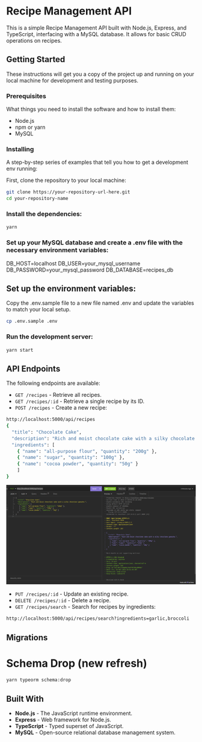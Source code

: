 # Recipe Management API

This is a simple Recipe Management API built with Node.js, Express, and TypeScript, interfacing with a MySQL database. It allows for basic CRUD operations on recipes.

## Getting Started

These instructions will get you a copy of the project up and running on your local machine for development and testing purposes.

### Prerequisites

What things you need to install the software and how to install them:

- Node.js
- npm or yarn
- MySQL

### Installing

A step-by-step series of examples that tell you how to get a development env running:

First, clone the repository to your local machine:

```bash
git clone https://your-repository-url-here.git
cd your-repository-name
```

### Install the dependencies:

```bash
yarn
```

### Set up your MySQL database and create a .env file with the necessary environment variables:

DB_HOST=localhost
DB_USER=your_mysql_username
DB_PASSWORD=your_mysql_password
DB_DATABASE=recipes_db

## Set up the environment variables:

Copy the .env.sample file to a new file named .env and update the variables to match your local setup.

```bash
cp .env.sample .env
```

### Run the development server:

```bash
yarn start
```

## API Endpoints

The following endpoints are available:

- `GET /recipes` - Retrieve all recipes.
- `GET /recipes/:id` - Retrieve a single recipe by its ID.
- `POST /recipes` - Create a new recipe:

```bash
http://localhost:5000/api/recipes
{
  "title": "Chocolate Cake",
  "description": "Rich and moist chocolate cake with a silky chocolate ganache.",
  "ingredients": [
    { "name": "all-purpose flour", "quantity": "200g" },
    { "name": "sugar", "quantity": "100g" },
    { "name": "cocoa powder", "quantity": "50g" }
	]
}
```

![Create a new recipe](/assets/image.png)

- `PUT /recipes/:id` - Update an existing recipe.
- `DELETE /recipes/:id` - Delete a recipe.
- `GET /recipes/search` - Search for recipes by ingredients:

```bash
http://localhost:5000/api/recipes/search?ingredients=garlic,broccoli
```

## Migrations

# Schema Drop (new refresh)

```bash
yarn typeorm schema:drop
```

## Built With

- **Node.js** - The JavaScript runtime environment.
- **Express** - Web framework for Node.js.
- **TypeScript** - Typed superset of JavaScript.
- **MySQL** - Open-source relational database management system.
